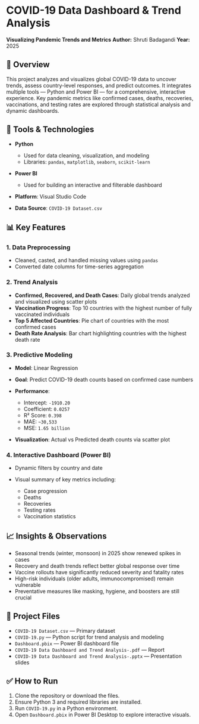 #  COVID-19 Data Dashboard & Trend Analysis

**Visualizing Pandemic Trends and Metrics**
**Author:** Shruti Badagandi
**Year:** 2025

## 📌 Overview

This project analyzes and visualizes global COVID-19 data to uncover trends, assess country-level responses, and predict outcomes. It integrates multiple tools — Python and Power BI — for a comprehensive, interactive experience. Key pandemic metrics like confirmed cases, deaths, recoveries, vaccinations, and testing rates are explored through statistical analysis and dynamic dashboards.

## 🔧 Tools & Technologies

* **Python**

  * Used for data cleaning, visualization, and modeling
  * Libraries: `pandas`, `matplotlib`, `seaborn`, `scikit-learn`

* **Power BI**

  * Used for building an interactive and filterable dashboard

* **Platform**: Visual Studio Code

* **Data Source**: `COVID-19 Dataset.csv` 

## 📊 Key Features

### 1. **Data Preprocessing**

* Cleaned, casted, and handled missing values using `pandas`
* Converted date columns for time-series aggregation

### 2. **Trend Analysis**

* **Confirmed, Recovered, and Death Cases**:
  Daily global trends analyzed and visualized using scatter plots
* **Vaccination Progress**:
  Top 10 countries with the highest number of fully vaccinated individuals
* **Top 5 Affected Countries**:
  Pie chart of countries with the most confirmed cases
* **Death Rate Analysis**:
  Bar chart highlighting countries with the highest death rate

### 3. **Predictive Modeling**

* **Model**: Linear Regression
* **Goal**: Predict COVID-19 death counts based on confirmed case numbers
* **Performance**:

  * Intercept: `-1910.20`
  * Coefficient: `0.0257`
  * R² Score: `0.398`
  * MAE: `~30,533`
  * MSE: `1.65 billion`
* **Visualization**: Actual vs Predicted death counts via scatter plot

### 4. **Interactive Dashboard (Power BI)**

* Dynamic filters by country and date
* Visual summary of key metrics including:

  * Case progression
  * Deaths
  * Recoveries
  * Testing rates
  * Vaccination statistics

## 📈 Insights & Observations

* Seasonal trends (winter, monsoon) in 2025 show renewed spikes in cases
* Recovery and death trends reflect better global response over time
* Vaccine rollouts have significantly reduced severity and fatality rates
* High-risk individuals (older adults, immunocompromised) remain vulnerable
* Preventative measures like masking, hygiene, and boosters are still crucial

## 📁 Project Files

* `COVID-19 Dataset.csv` — Primary dataset
* `COVID-19.py` — Python script for trend analysis and modeling
* `Dashboard.pbix` — Power BI dashboard file
* `COVID-19 Data Dashboard and Trend Analysis-.pdf` — Report
* `COVID-19 Data Dashboard and Trend Analysis-.pptx` — Presentation slides

## ✅ How to Run

1. Clone the repository or download the files.
2. Ensure Python 3 and required libraries are installed.
3. Run `COVID-19.py` in a Python environment.
4. Open `Dashboard.pbix` in Power BI Desktop to explore interactive visuals.

